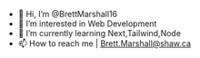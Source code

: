 - 👋 Hi, I’m @BrettMarshall16
- 👀 I’m interested in Web Development
- 🌱 I’m currently learning Next,Tailwind,Node
- 📫 How to reach me | Brett.Marshall@shaw.ca

<!---
BrettMarshall16/BrettMarshall16 is a ✨ special ✨ repository because its `README.md` (this file) appears on your GitHub profile.
You can click the Preview link to take a look at your changes.
--->
